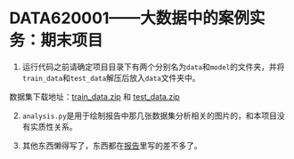 # DATA620001——大数据中的案例实务：期末项目

1. 运行代码之前请确定项目目录下有两个分别名为`data`和`model`的文件夹，并将`train_data`和`test_data`解压后放入`data`文件夹中。

数据集下载地址：[train_data.zip](http://course-fileserver.huaat.com.cn/attachments/49/assignments/23/train_data.zip) 和 [test_data.zip](http://course-fileserver.huaat.com.cn/attachments/49/assignments/23/test_data.zip)

2. `analysis.py`是用于绘制报告中那几张数据集分析相关的图片的，和本项目没有实质性关系。

3. 其他东西懒得写了，东西都在[报告](./Report.pdf)里写的差不多了。
